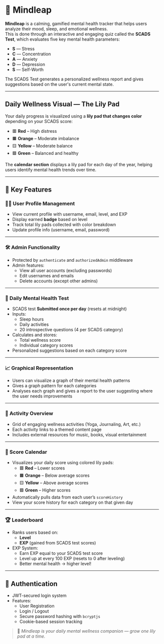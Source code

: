 # 🧠 Mindleap

**Mindleap** is a calming, gamified mental health tracker that helps users analyze their mood, sleep, and emotional wellness.  
This is done through an interactive and engaging quiz called the **SCADS Test**, which evaluates five key mental health parameters:

- **S** — Stress  
- **C** — Concentration  
- **A** — Anxiety  
- **D** — Depression  
- **S** — Self-Worth  

The SCADS Test generates a personalized wellness report and gives suggestions based on the user's current mental state.

---

## Daily Wellness Visual — The Lily Pad

Your daily progress is visualized using a **lily pad that changes color** depending on your SCADS score:

- 🟥 **Red** – High distress  
- 🟧 **Orange** – Moderate imbalance  
- 🟨 **Yellow** – Moderate balance  
- 🟩 **Green** – Balanced and healthy  

The **calendar section** displays a lily pad for each day of the year, helping users identify mental health trends over time.

---

## 🌟 Key Features

### 🧑‍💼 User Profile Management
- View current profile with username, email, level, and EXP
- Display earned **badge** based on level
- Track total lily pads collected with color breakdown
- Update profile info (username, email, password)

---

### 🛠️ Admin Functionality
- Protected by `authenticate` and `authorizedAdmin` middleware
- Admin features:
  - View all user accounts (excluding passwords)
  - Edit usernames and emails
  - Delete accounts (except other admins)

---

### 📅 Daily Mental Health Test
- SCADS test **Submitted once per day** (resets at midnight)
- Inputs:
  - Sleep hours  
  - Daily activities  
  - 20 introspective questions (4 per SCADS category)
- Calculates and stores:
  - Total wellness score
  - Individual category scores
- Personalized suggestions based on each category score

---

### 📈 Graphical Representation
- Users can visualize a graph of their mental health patterns
- Gives a graph pattern for each categories
- Analyses each graph and gives a report to the user suggesting where the user needs improvements

---

### 🎯 Activity Overview
- Grid of engaging wellness activities (Yoga, Journaling, Art, etc.)
- Each activity links to a themed content page
- Includes external resources for music, books, visual entertainment

---

### 📆 Score Calendar
- Visualizes your daily score using colored lily pads:
  - 🟥 **Red** – Lower scores
  - 🟧 **Orange** – Below average scores
  - 🟨 **Yellow** – Above average scores
  - 🟩 **Green** – Higher scores
- Automatically pulls data from each user’s `scoreHistory`
- View your score history for each category on that given day

---

### 🏆 Leaderboard
- Ranks users based on:
  - **Level**
  - **EXP** (gained from SCADS test scores)
- EXP System:
  - Earn EXP equal to your SCADS test score
  - Level up at every 100 EXP (resets to 0 after leveling)
  - Better mental health → higher level!

---

## 🔐 Authentication
- JWT-secured login system
- Features:
  - User Registration
  - Login / Logout
  - Secure password hashing with `bcryptjs`
  - Cookie-based session tracking

> 🌱 *Mindleap is your daily mental wellness companion — grow one lily pad at a time.*
